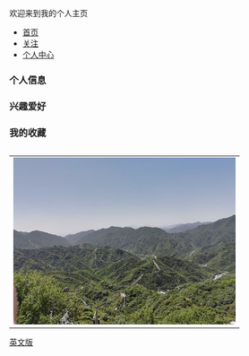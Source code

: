 欢迎来到我的个人主页


<html>
	<head>
		<meta charset="utf-8" />
		<title>bootstrap的学习</title>
		<!--导入基本样式-->
		<link style="text/css" rel="stylesheet" href="css/bootstrap.css">  
		<!--导入基本样式的压缩-->
		<link style="text/css" rel="stylesheet" href="css/bootstrap.min.css">
		<!--导入主题样式  注意：顺序 不可变-->
		<link style="text/css" rel="stylesheet" href="css/bootstrap-theme.css">
	</head>
	<body>
		<!--类nav清除列表的默认样式  nav-tabs定义tabs的标题栏-->
			<ul class="nav nav-tabs">
				<li><a href="#tab2" data-toggle=tab">首页</a></li>
				<li><a href="#tab2" data-toggle=tab">关注</a></li>
				<li><a href="#tab2" data-toggle=tab">个人中心</a></li>
			</ul>
	</body>
</html>


### 个人信息

### 兴趣爱好

### 我的收藏

<table border="0">
<table border="0">
  <tr>
    <td width="100%">
      <img src="/image/changcheng.jpg" width="100%">
    </td>
  </tr>
</table>

<a href="/index-en.html">英文版</a>


